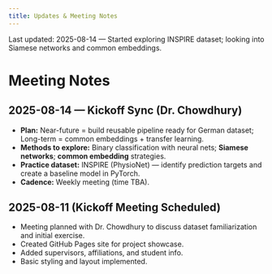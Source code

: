 ```yaml
---
title: Updates & Meeting Notes
---
```


<span class="last-updated">Last updated: 2025-08-14 — Started exploring INSPIRE dataset; looking into Siamese networks and common embeddings.</span>


# Meeting Notes

## 2025-08-14 — Kickoff Sync (Dr. Chowdhury)
- **Plan:** Near-future = build reusable pipeline ready for German dataset; Long-term = common embeddings + transfer learning.
- **Methods to explore:** Binary classification with neural nets; **Siamese networks**; **common embedding** strategies.
- **Practice dataset:** INSPIRE (PhysioNet) — identify prediction targets and create a baseline model in PyTorch.
- **Cadence:** Weekly meeting (time TBA).

## 2025-08-11 (Kickoff Meeting Scheduled)
- Meeting planned with Dr. Chowdhury to discuss dataset familiarization and initial exercise.
- Created GitHub Pages site for project showcase.
- Added supervisors, affiliations, and student info.
- Basic styling and layout implemented.
